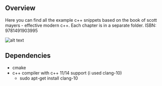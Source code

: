 ## Overview

Here you can find all the example c++ snippets based on the book of scott mayers - effective modern c++. 
Each chapter is in a separate folder.
ISBN: 9781491903995

![alt text](https://learning.oreilly.com/library/cover/9781491908419/250w/ "Logo book - scott mayers")


## Dependencies
- cmake
- c++ compiler with c++ 11/14 support (i used clang-10)
    - sudo apt-get install clang-10
